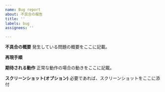 ```yaml
---
name: Bug report
about: 不具合の報告
title: ''
labels: bug
assignees: ''

---
```


**不具合の概要**
発生している問題の概要をここに記載。

**再現手順**

**期待される動作**
正常な動作の場合の動きをここに記載。

**スクリーンショット(オプション)**
必要であれば、スクリーンショットをここに添付
